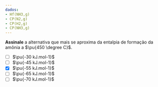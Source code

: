```yaml
---
dados:
- Hf(NH3,g)
- CP(N2,g)
- CP(H2,g)
- CP(NH3,g)
---
```


**Assinale** a alternativa que mais se aproxima da entalpia de formação da amônia a $\pu{450 \degree C}$.

- [ ] $\pu{-30 kJ.mol-1}$
- [ ] $\pu{-45 kJ.mol-1}$
- [x] $\pu{-55 kJ.mol-1}$
- [ ] $\pu{-65 kJ.mol-1}$
- [ ] $\pu{-70 kJ.mol-1}$
